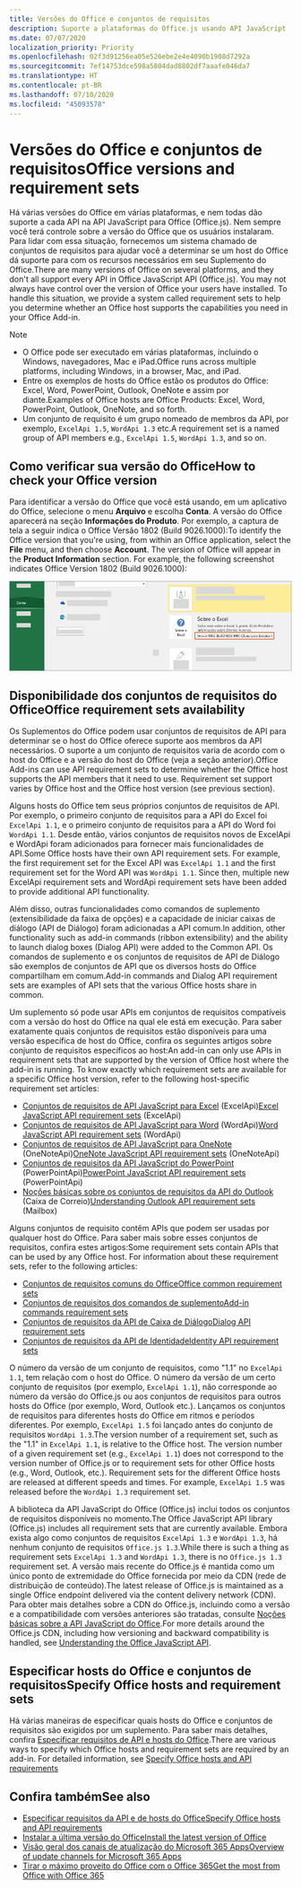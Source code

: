 ```yaml
---
title: Versões do Office e conjuntos de requisitos
description: Suporte a plataformas do Office.js usando API JavaScript
ms.date: 07/07/2020
localization_priority: Priority
ms.openlocfilehash: 02f3d91256ea05e526ebe2e4e4090b1908d7292a
ms.sourcegitcommit: 7ef14753dce598a5804dad8802df7aaafe046da7
ms.translationtype: HT
ms.contentlocale: pt-BR
ms.lasthandoff: 07/10/2020
ms.locfileid: "45093578"
---
```

# <a name="office-versions-and-requirement-sets"></a><span data-ttu-id="32c10-103">Versões do Office e conjuntos de requisitos</span><span class="sxs-lookup"><span data-stu-id="32c10-103">Office versions and requirement sets</span></span>

<span data-ttu-id="32c10-p101">Há várias versões do Office em várias plataformas, e nem todas dão suporte a cada API na API JavaScript para Office (Office.js). Nem sempre você terá controle sobre a versão do Office que os usuários instalaram.  Para lidar com essa situação, fornecemos um sistema chamado de conjuntos de requisitos para ajudar você a determinar se um host do Office dá suporte para com os recursos necessários em seu Suplemento do Office.</span><span class="sxs-lookup"><span data-stu-id="32c10-p101">There are many versions of Office on several platforms, and they don't all support every API in Office JavaScript API (Office.js). You may not always have control over the version of Office your users have installed.  To handle this situation, we provide a system called requirement sets to help you determine whether an Office host supports the capabilities you need in your Office Add-in.</span></span> 

> [!NOTE]
> - <span data-ttu-id="32c10-107">O Office pode ser executado em várias plataformas, incluindo o Windows, navegadores, Mac e iPad.</span><span class="sxs-lookup"><span data-stu-id="32c10-107">Office runs across multiple platforms, including Windows, in a browser, Mac, and iPad.</span></span>
> - <span data-ttu-id="32c10-108">Entre os exemplos de hosts do Office estão os produtos do Office: Excel, Word, PowerPoint, Outlook, OneNote e assim por diante.</span><span class="sxs-lookup"><span data-stu-id="32c10-108">Examples of Office hosts are Office Products: Excel, Word, PowerPoint, Outlook, OneNote, and so forth.</span></span>  
> - <span data-ttu-id="32c10-109">Um conjunto de requisito é um grupo nomeado de membros da API, por exemplo, `ExcelApi 1.5`, `WordApi 1.3` etc.</span><span class="sxs-lookup"><span data-stu-id="32c10-109">A requirement set is a named group of API members e.g., `ExcelApi 1.5`, `WordApi 1.3`, and so on.</span></span>  

## <a name="how-to-check-your-office-version"></a><span data-ttu-id="32c10-110">Como verificar sua versão do Office</span><span class="sxs-lookup"><span data-stu-id="32c10-110">How to check your Office version</span></span>

<span data-ttu-id="32c10-p102">Para identificar a versão do Office que você está usando, em um aplicativo do Office, selecione o menu **Arquivo** e escolha **Conta**. A versão do Office aparecerá na seção **Informações do Produto**. Por exemplo, a captura de tela a seguir indica o Office Versão 1802 (Build 9026.1000):</span><span class="sxs-lookup"><span data-stu-id="32c10-p102">To identify the Office version that you're using, from within an Office application, select the **File** menu, and then choose **Account**. The version of Office will appear in the **Product Information** section. For example, the following screenshot indicates Office Version 1802 (Build 9026.1000):</span></span>

![Verificar sua versão do Office](../images/office-version.png)

## <a name="office-requirement-sets-availability"></a><span data-ttu-id="32c10-115">Disponibilidade dos conjuntos de requisitos do Office</span><span class="sxs-lookup"><span data-stu-id="32c10-115">Office requirement sets availability</span></span>

<span data-ttu-id="32c10-p103">Os Suplementos do Office podem usar conjuntos de requisitos de API para determinar se o host do Office oferece suporte aos membros da API necessários. O suporte a um conjunto de requisitos varia de acordo com o host do Office e a versão do host do Office (veja a seção anterior).</span><span class="sxs-lookup"><span data-stu-id="32c10-p103">Office Add-ins can use API requirement sets to determine whether the Office host supports the API members that it need to use. Requirement set support varies by Office host and the Office host version (see previous section).</span></span>

<span data-ttu-id="32c10-p104">Alguns hosts do Office tem seus próprios conjuntos de requisitos de API. Por exemplo, o primeiro conjunto de requisitos para a API do Excel foi `ExcelApi 1.1`, e o primeiro conjunto de requisitos para a API do Word foi `WordApi 1.1`. Desde então, vários conjuntos de requisitos novos de ExcelApi e WordApi foram adicionados para fornecer mais funcionalidades de API.</span><span class="sxs-lookup"><span data-stu-id="32c10-p104">Some Office hosts have their own API requirement sets. For example, the first requirement set for the Excel API was `ExcelApi 1.1` and the first requirement set for the Word API was `WordApi 1.1`. Since then, multiple new ExcelApi requirement sets and WordApi requirement sets have been added to provide additional API functionality.</span></span>

<span data-ttu-id="32c10-121">Além disso, outras funcionalidades como comandos de suplemento (extensibilidade da faixa de opções) e a capacidade de iniciar caixas de diálogo (API de Diálogo) foram adicionadas a API comum.</span><span class="sxs-lookup"><span data-stu-id="32c10-121">In addition, other functionality such as add-in commands (ribbon extensibility) and the ability to launch dialog boxes (Dialog API) were added to the Common API.</span></span> <span data-ttu-id="32c10-122">Os comandos de suplemento e os conjuntos de requisitos de API de Diálogo são exemplos de conjuntos de API que os diversos hosts do Office compartilham em comum.</span><span class="sxs-lookup"><span data-stu-id="32c10-122">Add-in commands and Dialog API requirement sets are examples of API sets that the various Office hosts share in common.</span></span>

<span data-ttu-id="32c10-p106">Um suplemento só pode usar APIs em conjuntos de requisitos compatíveis com a versão do host do Office na qual ele está em execução. Para saber exatamente quais conjuntos de requisitos estão disponíveis para uma versão específica de host do Office, confira os seguintes artigos sobre conjunto de requisitos específicos ao host:</span><span class="sxs-lookup"><span data-stu-id="32c10-p106">An add-in can only use APIs in requirement sets that are supported by the version of Office host where the add-in is running. To know exactly which requirement sets are available for a specific Office host version, refer to the following host-specific requirement set articles:</span></span>

- <span data-ttu-id="32c10-125">[Conjuntos de requisitos de API JavaScript para Excel](../reference/requirement-sets/excel-api-requirement-sets.md) (ExcelApi)</span><span class="sxs-lookup"><span data-stu-id="32c10-125">[Excel JavaScript API requirement sets](../reference/requirement-sets/excel-api-requirement-sets.md) (ExcelApi)</span></span>
- <span data-ttu-id="32c10-126">[Conjuntos de requisitos de API JavaScript para Word](../reference/requirement-sets/word-api-requirement-sets.md) (WordApi)</span><span class="sxs-lookup"><span data-stu-id="32c10-126">[Word JavaScript API requirement sets](../reference/requirement-sets/word-api-requirement-sets.md) (WordApi)</span></span>
- <span data-ttu-id="32c10-127">[Conjuntos de requisitos de API JavaScript para OneNote](../reference/requirement-sets/onenote-api-requirement-sets.md) (OneNoteApi)</span><span class="sxs-lookup"><span data-stu-id="32c10-127">[OneNote JavaScript API requirement sets](../reference/requirement-sets/onenote-api-requirement-sets.md) (OneNoteApi)</span></span>
- <span data-ttu-id="32c10-128">[Conjuntos de requisitos da API JavaScript do PowerPoint](../reference/requirement-sets/powerpoint-api-requirement-sets.md) (PowerPointApi)</span><span class="sxs-lookup"><span data-stu-id="32c10-128">[PowerPoint JavaScript API requirement sets](../reference/requirement-sets/powerpoint-api-requirement-sets.md) (PowerPointApi)</span></span>
- <span data-ttu-id="32c10-129">[Noções básicas sobre os conjuntos de requisitos da API do Outlook](../reference/requirement-sets/outlook-api-requirement-sets.md) (Caixa de Correio)</span><span class="sxs-lookup"><span data-stu-id="32c10-129">[Understanding Outlook API requirement sets](../reference/requirement-sets/outlook-api-requirement-sets.md) (Mailbox)</span></span>

<span data-ttu-id="32c10-p107">Alguns conjuntos de requisito contêm APIs que podem ser usadas por qualquer host do Office. Para saber mais sobre esses conjuntos de requisitos, confira estes artigos:</span><span class="sxs-lookup"><span data-stu-id="32c10-p107">Some requirement sets contain APIs that can be used by any Office host. For information about these requirement sets, refer to the following articles:</span></span>

- [<span data-ttu-id="32c10-132">Conjuntos de requisitos comuns do Office</span><span class="sxs-lookup"><span data-stu-id="32c10-132">Office common requirement sets</span></span>](../reference/requirement-sets/office-add-in-requirement-sets.md)
- [<span data-ttu-id="32c10-133">Conjuntos de requisitos dos comandos de suplemento</span><span class="sxs-lookup"><span data-stu-id="32c10-133">Add-in commands requirement sets</span></span>](../reference/requirement-sets/add-in-commands-requirement-sets.md)
- [<span data-ttu-id="32c10-134">Conjuntos de requisitos da API de Caixa de Diálogo</span><span class="sxs-lookup"><span data-stu-id="32c10-134">Dialog API requirement sets</span></span>](../reference/requirement-sets/dialog-api-requirement-sets.md)
- [<span data-ttu-id="32c10-135">Conjuntos de requisitos da API de Identidade</span><span class="sxs-lookup"><span data-stu-id="32c10-135">Identity API requirement sets</span></span>](../reference/requirement-sets/identity-api-requirement-sets.md)

<span data-ttu-id="32c10-p108">O número da versão de um conjunto de requisitos, como "1.1" no `ExcelApi 1.1`, tem relação com o host do Office. O número da versão de um certo conjunto de requisitos (por exemplo, `ExcelApi 1.1`), não corresponde ao número da versão do Office.js ou aos conjuntos de requisitos para outros hosts do Office (por exemplo, Word, Outlook etc.).  Lançamos os conjuntos de requisitos para diferentes hosts do Office em ritmos e períodos diferentes. Por exemplo, `ExcelApi 1.5` foi lançado antes do conjunto de requisitos `WordApi 1.3`.</span><span class="sxs-lookup"><span data-stu-id="32c10-p108">The version number of a requirement set, such as the "1.1" in `ExcelApi 1.1`, is relative to the Office host. The version number of a given requirement set (e.g., `ExcelApi 1.1`) does not correspond to the version number of Office.js or to requirement sets for other Office hosts (e.g., Word, Outlook, etc.).  Requirement sets for the different Office hosts are released at different speeds and times. For example, `ExcelApi 1.5` was released before the `WordApi 1.3` requirement set.</span></span>

<span data-ttu-id="32c10-140">A biblioteca da API JavaScript do Office (Office.js) inclui todos os conjuntos de requisitos disponíveis no momento.</span><span class="sxs-lookup"><span data-stu-id="32c10-140">The Office JavaScript API library (Office.js) includes all requirement sets that are currently available.</span></span> <span data-ttu-id="32c10-141">Embora exista algo como conjuntos de requisitos `ExcelApi 1.3` e `WordApi 1.3`, há nenhum conjunto de requisitos `Office.js 1.3`.</span><span class="sxs-lookup"><span data-stu-id="32c10-141">While there is such a thing as requirement sets `ExcelApi 1.3` and `WordApi 1.3`, there is no `Office.js 1.3` requirement set.</span></span> <span data-ttu-id="32c10-142">A versão mais recente do Office.js é mantida como um único ponto de extremidade do Office fornecida por meio da CDN (rede de distribuição de conteúdo).</span><span class="sxs-lookup"><span data-stu-id="32c10-142">The latest release of Office.js is maintained as a single Office endpoint delivered via the content delivery network (CDN).</span></span> <span data-ttu-id="32c10-143">Para obter mais detalhes sobre a CDN do Office.js, incluindo como a versão e a compatibilidade com versões anteriores são tratadas, consulte [Noções básicas sobre a API JavaScript do Office](../develop/understanding-the-javascript-api-for-office.md).</span><span class="sxs-lookup"><span data-stu-id="32c10-143">For more details around the Office.js CDN, including how versioning and backward compatibility is handled, see [Understanding the Office JavaScript API](../develop/understanding-the-javascript-api-for-office.md).</span></span>

## <a name="specify-office-hosts-and-requirement-sets"></a><span data-ttu-id="32c10-144">Especificar hosts do Office e conjuntos de requisitos</span><span class="sxs-lookup"><span data-stu-id="32c10-144">Specify Office hosts and requirement sets</span></span>

<span data-ttu-id="32c10-p110">Há várias maneiras de especificar quais hosts do Office e conjuntos de requisitos são exigidos por um suplemento.  Para saber mais detalhes, confira [Especificar requisitos de API e hosts do Office](../develop/specify-office-hosts-and-api-requirements.md).</span><span class="sxs-lookup"><span data-stu-id="32c10-p110">There are various ways to specify which Office hosts and requirement sets are required by an add-in.  For detailed information, see [Specify Office hosts and API requirements](../develop/specify-office-hosts-and-api-requirements.md)</span></span>

## <a name="see-also"></a><span data-ttu-id="32c10-147">Confira também</span><span class="sxs-lookup"><span data-stu-id="32c10-147">See also</span></span>

- [<span data-ttu-id="32c10-148">Especificar requisitos da API e de hosts do Office</span><span class="sxs-lookup"><span data-stu-id="32c10-148">Specify Office hosts and API requirements</span></span>](../develop/specify-office-hosts-and-api-requirements.md)
- [<span data-ttu-id="32c10-149">Instalar a última versão do Office</span><span class="sxs-lookup"><span data-stu-id="32c10-149">Install the latest version of Office</span></span>](../develop/install-latest-office-version.md)
- [<span data-ttu-id="32c10-150">Visão geral dos canais de atualização do Microsoft 365 Apps</span><span class="sxs-lookup"><span data-stu-id="32c10-150">Overview of update channels for Microsoft 365 Apps</span></span>](/deployoffice/overview-of-update-channels-for-office-365-proplus)
- [<span data-ttu-id="32c10-151">Tirar o máximo proveito do Office com o Office 365</span><span class="sxs-lookup"><span data-stu-id="32c10-151">Get the most from Office with Office 365</span></span>](https://products.office.com/compare-all-microsoft-office-products?tab=2)
